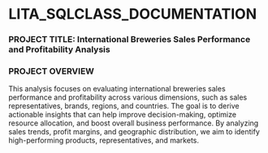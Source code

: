 # LITA_SQLCLASS_DOCUMENTATION

### PROJECT TITLE: International Breweries Sales Performance and Profitability Analysis
### PROJECT OVERVIEW
This analysis focuses on evaluating international breweries sales performance and profitability across various dimensions,
such as sales representatives, brands, regions, and countries. 
The goal is to derive actionable insights that can help improve decision-making, optimize resource allocation, 
and boost overall business performance. By analyzing sales trends, profit margins, and geographic distribution,
we aim to identify high-performing products, representatives, and markets.

